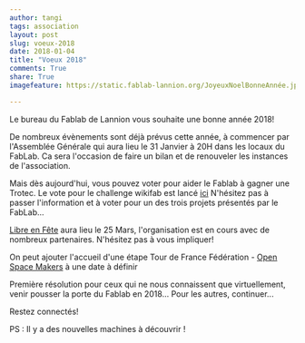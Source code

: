 ```yaml
---
author: tangi
tags: association
layout: post
slug: voeux-2018
date: 2018-01-04
title: "Voeux 2018"
comments: True
share: True
imagefeature: https://static.fablab-lannion.org/JoyeuxNoelBonneAnnée.jpg

---
```


Le bureau du Fablab de Lannion vous souhaite une bonne année 2018!

De nombreux évènements sont déjà prévus cette année, à commencer par l'Assemblée Générale qui aura lieu le 31 Janvier à 20H dans les locaux du FabLab. Ca sera l'occasion de faire un bilan et de renouveler les instances de l'association.

Mais dès aujourd'hui, vous pouvez voter pour aider le Fablab à gagner une Trotec. Le vote pour le challenge wikifab est lancé [ici](http://blog.wikifab.org/challenge-3-decoupe-laser-avec-trotec/)
N'hésitez pas à passer l'information et à voter pour un des trois projets présentés par le FabLab...

[Libre en Fête](http://libre-en-fete-tregor.fr/) aura lieu le 25 Mars, l'organisation est en cours avec de nombreux partenaires. N'hésitez pas à vous impliquer!

On peut ajouter l'accueil d'une étape Tour de France Fédération - [Open Space Makers](http://www.federation-openspacemakers.com/) à une date à définir

Première résolution pour ceux qui ne nous connaissent que virtuellement, venir pousser la porte du Fablab en 2018...
Pour les autres, continuer...


Restez connectés!

PS : Il y a des nouvelles machines à découvrir !

